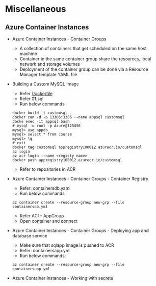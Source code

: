 # Miscellaneous
## Azure Container Instances
- Azure Container Instances - Container Groups
  - A collection of containers that get scheduled on the same host machine
  - Container in the same container group share the resources, local network and storage volumes
  - Deployment of the container group can be done via a Resource Manager template YAML file

- Building a Custom MySQL Image
  - Refer [Dockerfile](Dockerfile)
  - Refer 01.sql
  - Run below commands
  ```
  docker build -t customsql .
  docker run -d -p 13306:3306 --name appsql customsql
  docke exec -it appsql bash
  # mysql -u root -p Azure@123456
  mysql> use appdb
  mysql> select * from Course
  mysql> \q
  # exit
  docker tag customsql appregistry100012.azurecr.io/customsql
  az login
  az acr login --name <registy name>
  docker push appregistry100012.azurecr.io/customsql
  ```
  - Refer to repositories in ACR

- Azure Container Instances - Container Groups - Container Registry
  - Refer: containersdb.yaml
  - Run below commands
  ```
  az container create --resource-group new-grp --file containersdb.yml
  ```
  - Refer ACI - AppGroup
  - Open container and connect

- Azure Container Instances - Container Groups - Deploying app and database service
  - Make sure that sqlapp image is pushed to ACR
  - Refer: containersapp.yml
  - Run below commands:
  ```
  az container create --resource-group new-grp --file containersapp.yml
  ```


- Azure Container Instances - Working with secrets
